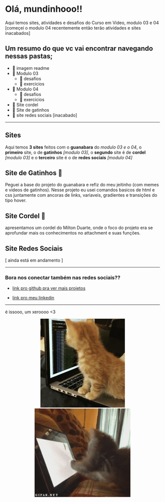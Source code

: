 # Olá, mundinhooo!!

Aqui temos sites, atividades e desafios do Curso em Video, modulo 03 e 04 [começei o modulo 04 recentemente então terão atividades e sites inacabados]

## Um resumo do que vc vai encontrar navegando nessas pastas;

- 📂 imagem readme 
- 📂 Modulo 03 
    - 📂 desafios
    - 📂 exercicios
- 📂 Modulo 04
    - 📂 desafios
    - 📂 exercicios
- 📂 Site cordel
- 📂 Site de gatinhos 
- 📂 site redes sociais [inacabado]
  
<hr>

## **Sites**

Aqui temos **3 sites** feitos com o **guanabara** do *modulo 03 e o 04*, o **primeiro** site, o de **gatinhos** *[modulo 03]*, o **segundo** site é de **cordel** *[modulo 03]* e o **terceiro** site é o de **redes sociais** *[modulo 04]*

 ## **Site de Gatinhos** 🐾 

 Peguei a base do projeto do guanabara e refiz do meu jeitinho (com memes e videos de gatinhos). Nesse projeto eu usei comandos basicos de html e css juntamente com ancoras de links, variaveis, gradientes e transições do tipo hover.

## **Site Cordel** 📖
apresentamos um cordel do Milton Duarte, onde o foco do projeto era se aprofundar mais os conhecimentos no attachment e suas funções.

## **Site Redes Sociais**
[ ainda está em andamento ]

<hr>

### Bora nos conectar também nas redes sociais?? 

- [link pro github pra ver mais projetos](https://github.com/Glssv)

- [link pro meu linkedin](https://www.linkedin.com/in/gracielle-souza-6a464926b/)
  
<hr>

é issooo, um xeroooo  <3 

<div align="center">
<img src="imagem README/giphy%20(5).gif" width="275">
<img src="imagem%20README/../imagem%20README/../imagem%20README/giphy%20(2).gif" width="312"> 
</div>